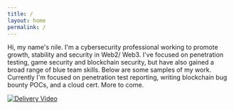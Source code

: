 ```yaml
---
title: /
layout: home
permalink: /
---
```


Hi, my name's nile. I'm a cybersecurity professional working to promote growth, stability and security in Web2/ Web3. I've focused on penetration testing, game security and blockchain security, but have also gained a broad range of blue team skills. Below are some samples of my work. Currently I'm focused on penetration test reporting, writing blockchain bug bounty POCs, and a cloud cert. More to come.

[![Delivery Video](https://img.youtube.com/vi/oru4SNJuhCo/0.jpg)](https://www.youtube.com/watch?v=oru4SNJuhCo)
